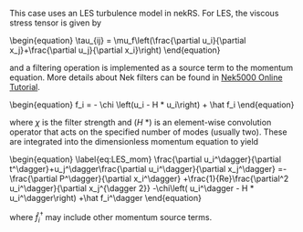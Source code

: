 This case uses an LES turbulence model in nekRS. 
For LES, the viscous stress tensor is given by

\begin{equation}
\tau_{ij} = \mu_f\left(\frac{\partial u_i}{\partial x_j}+\frac{\partial u_j}{\partial x_i}\right)
\end{equation}

and a filtering operation is implemented as a source term to the momentum equation. More details about Nek filters can be found in [Nek5000 Online Tutorial](https://nek5000.github.io/NekDoc/problem_setup/filter.html?highlight=filter).

\begin{equation}
f_i = - \chi \left(u_i - H * u_i\right) + \hat f_i
\end{equation}

where $\chi$ is the filter strength and $(H\ *)$ is an element-wise convolution operator that acts on the specified number of modes (usually two).
These are integrated into the dimensionless momentum equation to yield

\begin{equation}
\label{eq:LES_mom}
\frac{\partial u_i^\dagger}{\partial t^\dagger}+u_j^\dagger\frac{\partial u_i^\dagger}{\partial x_j^\dagger} 
=-\frac{\partial P^\dagger}{\partial x_i^\dagger}
+\frac{1}{Re}\frac{\partial^2 u_i^\dagger}{\partial x_j^{\dagger 2}}
-\chi\left( u_i^\dagger - H * u_i^\dagger\right)
+\hat f_i^\dagger
\end{equation}

where $\hat f_i^\dagger$ may include other momentum source terms.

